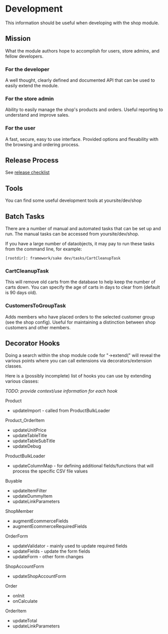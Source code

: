 # Development

This information should be useful when developing with the shop module.

## Mission
What the module authors hope to accomplish for users, store admins, and fellow developers.

### For the developer

A well thought, clearly defined and documented API that can be used to easily extend the module.

### For the store admin

Ability to easily manage the shop's products and orders. Useful reporting to understand and
improve sales.

### For the user

A fast, secure, easy to use interface. Provided options and flexability with the browsing and
ordering process.

## Release Process

See [release checklist](https://github.com/burnbright/silverstripe-shop/wiki/Release-Checklist)

## Tools

You can find some useful development tools at yoursite/dev/shop

## Batch Tasks

There are a number of manual and automated tasks that can be set up and run. The manual tasks can be 
accessed from yoursite/dev/shop.

If you have a large number of dataobjects, it may pay to run these tasks from the command line, for example:

    [rootdir]: framework/sake dev/tasks/CartCleanupTask

### CartCleanupTask

This will remove old carts from the database to help keep the number of carts down. You can specify the age of carts
in days to clear from (default is 90 days old). 

### CustomersToGroupTask

Adds members who have placed orders to the selected customer group (see the shop config). Useful for maintaining a
distinction between shop customers and other members.

## Decorator Hooks

Doing a search within the shop module code for "->extend(" will reveal the various points where you can call extensions
via decorators/extension classes.

Here is a (possibly incomplete) list of hooks you can use by extending various classes:

*TODO: provide context/use information for each hook*

Product

 - updateImport - called from ProductBulkLoader

Product_OrderItem

 - updateUnitPrice
 - updateTableTitle
 - updateTableSubTitle
 - updateDebug

ProductBulkLoader

 - updateColumnMap - for defining additional fields/functions that will process the specific CSV file values

Buyable

 - updateItemFilter
 - updateDummyItem
 - updateLinkParameters

ShopMember

 - augmentEcommerceFields
 - augmentEcommerceRequiredFields

OrderForm

 - updateValidator - mainly used to update required fields
 - updateFields - update the form fields
 - updateForm - other form changes

ShopAccountForm

 - updateShopAccountForm

Order

 - onInit
 - onCalculate

OrderItem

 - updateTotal
 - updateLinkParameters
